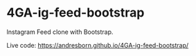 # 4GA-ig-feed-bootstrap

Instagram Feed clone with Bootstrap.

Live code: https://andresborn.github.io/4GA-ig-feed-bootstrap/
